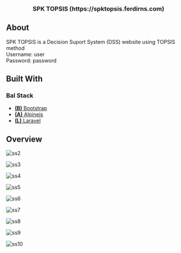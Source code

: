 <p align="center">
  <h3 align="center">SPK TOPSIS (https://spktopsis.ferdirns.com)</h3>
</p>

## About 
SPK TOPSIS is a Decision Suport System (DSS) website using TOPSIS method <br>
Username: user <br>
Password: password

## Built With

### Bal Stack
* [**(B)** Bootstrap](https://getbootstrap.com)
* [**(A)** Alpinejs](https://alpinejs.dev)
* [**(L)** Laravel](https://laravel.com)

## Overview
![ss2](https://github.com/izzanka/spk_topsis/assets/59280562/711b62fc-9c30-4c45-a729-92b690d6f10c)


![ss3](https://github.com/izzanka/spk_topsis/assets/59280562/a1f3a23f-4903-4434-9555-8ac07e6545d6)


![ss4](https://github.com/izzanka/spk_topsis/assets/59280562/92068e33-5389-412d-b5d9-0f050056a823)


![ss5](https://github.com/izzanka/spk_topsis/assets/59280562/a06ead02-1233-4d42-b678-c4a4d87b5d90)


![ss6](https://github.com/izzanka/spk_topsis/assets/59280562/35823ed4-98e6-4fd1-b2e0-9c2767d8bf5b)


![ss7](https://github.com/izzanka/spk_topsis/assets/59280562/e1107154-a208-492b-af4e-ff3817877a5b)


![ss8](https://github.com/izzanka/spk_topsis/assets/59280562/ddba2215-b6d9-43d2-9cfd-1ae991cff880)


![ss9](https://github.com/izzanka/spk_topsis/assets/59280562/62cf2aaf-ce6e-4929-808c-21280830c5ad)


![ss10](https://github.com/izzanka/spk_topsis/assets/59280562/217ba7b5-338c-450d-8090-d5143ffd9375)
